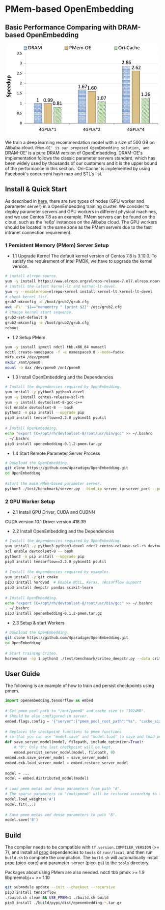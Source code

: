 # PMem-based OpenEmbedding
## Basic Performance Comparing with DRAM-based OpenEmbedding
<div align=center>
<img src="../images/pmem_vs_dram_oe.png" alt="PMem-based OpenEmbedding VS DRAM-based OpenEmbedding" width=750 />
</div>

We train a deep learning recommendation model with a size of 500 GB on Alibaba cloud. `PMem-OE' is our proposed OpenEmbedding solution, and `DRAM-OE' is a pure DRAM version of OpenEmbedding. DRAM-OE's implementation follows the classic parameter servers standard, which has been widely used by thousands of our customers and it is the upper bound of the performance in this section. `Ori-Cache' is implemented by using Facebook's concurrent hash map and STL's list.


## Install & Quick Start
As described in [here](documents/en/training.md), there are two types of nodes (GPU worker and parameter server) in a OpenEmbedding training cluster. We consider to deploy parameter servers and GPU workers in different physical machines, and we use Centos 7.8 as an example. PMem servers can be found on the cloud, such as the 're6p' instances on the Alibaba cloud. The GPU workers should be located in the same zone as the PMem servers due to the fast intranet connection requirement. 

### 1 Persistent Memory (PMem) Server Setup
- 1.1 Upgrade Kernel
The default kernel version of Centos 7.8 is 3.10.0. To satisfy the requirement of Intel PMDK, we have to upgrade the kernel version.
```bash
# install elrepo source.
yum -y install https://www.elrepo.org/elrepo-release-7.el7.elrepo.noarch.rpm
# install the latest kernel-lt and kernel-lt-devel.
yum -y --enablerepo=elrepo-kernel install kernel-lt kernel-lt-devel
# check kernel list.
grub2-mkconfig -o /boot/grub2/grub.cfg
awk -F\' '$1=="menuentry " {print $2}' /etc/grub2.cfg
# change kernel start sequence.
grub2-set-default 0
grub2-mkconfig -o /boot/grub2/grub.cfg
reboot
```

- 1.2 Setup PMem
```bash
yum -y install ipmctl ndctl tbb.x86_64 numactl
ndctl create-namespace -f -e namespace0.0 --mode=fsdax
mkfs.ext4 /dev/pmem0
mkdir /mnt/pmem0 
mount -o dax /dev/pmem0 /mnt/pmem0 
```

- 1.3 Install OpenEmbedding and the Dependencies
```bash
# Install the dependencies required by OpenEmbedding.
yum install -y python3 python3-devel
yum -y install centos-release-scl-rh
yum -y install devtoolset-8-gcc-c++
scl enable devtoolset-8 -- bash
python3 -m pip install --upgrade pip
pip3 install tensorflow==2.2.0 pybind11 psutil

# Install OpenEmbedding.
echo "export CC=/opt/rh/devtoolset-8/root/usr/bin/gcc" >> ~/.bashrc
. ~/.bashrc
pip3 install openembedding-0.1.2-pmem.tar.gz
```

- 1.4 Start Remote Parameter Server Process
```bash
# Download the OpenEmbedding.
git clone https://github.com/4paradigm/OpenEmbedding.git
cd OpenEmbedding

#start the main PMem-based parameter server.
python3 ./test/benchmark/server.py --bind_ip server_ip:server_port --pmem /mnt/pmem0
```

### 2 GPU Worker Setup
- 2.1 Install GPU Driver, CUDA and CUDNN 

CUDA version 10.1
Driver version 418.39

- 2.2 Install OpenEmbedding and the Dependencies
```bash
# Install the dependencies required by OpenEmbedding.
yum install -y python3 python3-devel ndctl centos-release-scl-rh devtoolset-8-gcc-c++
scl enable devtoolset-8 -- bash
python3 -m pip install --upgrade pip
pip3 install tensorflow==2.2.0 pybind11 psutil

# Install the dependencies required by examples.
yum install -y git cmake 
pip3 install horovod  # Enable NCCL, Keras, Tensorflow support
pip3 install deepctr pandas scikit-learn

# Install OpenEmbedding.
echo "export CC=/opt/rh/devtoolset-8/root/usr/bin/gcc" >> ~/.bashrc
. ~/.bashrc
pip3 install openembedding-0.1.2-pmem.tar.gz
```

- 2.3 Setup & start Workers
```bash
# Download the OpenEmbedding.
git clone https://github.com/4paradigm/OpenEmbedding.git
cd OpenEmbedding

# Start training Criteo. 
horovodrun -np 1 python3 ./test/benchmark/criteo_deepctr.py --data criteo_kaggle_train.csv --server --embedding_dim 64 --pmem /mnt/pmem0 --master_endpoint server_ip:server_port
```

## User Guide 
The following is an example of how to train and persist checkpoints using pmem.

```python
import openembedding.tensorflow as embed

# Set pmem pool path to "/mnt/pmem0" and cache size is "1024MB".
# Should be also configured in server.
embed.flags.config = '{"server":{"pmem_pool_root_path":"%s", "cache_size":%d } }' % ('/mnt/pmem0', 1024)

# Replaces the checkpoint functions to pmem functions
# so that you can use "model.save" and "model.load" to save and load pmem checkpoints.
def save_server_model(model, filepath, include_optimizer=True):
    # "0": Only the last checkpoint will be kept.
    embed.persist_server_model(model, filepath, 0)
embed.exb.save_server_model = save_server_model
embed.exb.load_server_model = embed.restore_server_model

model = ...
model = embed.distributed_model(model)

# Load pmem metas and dense parameters from path "A".
# The sparse parameters in "/mnt/pmem0" will be restored according to the pmem metas.
model.load_weights('A')
model.fit(...)

# Save pmem metas and dense parameters to path "B".
model.save('B') 
```

## Build

The compiler needs to be compatible with `tf.version.COMPILER_VERSION` (>= 7), and install all [prpc](https://github.com/4paradigm/prpc) dependencies to `tools` or `/usr/local`, and then run `build.sh` to complete the compilation. The `build.sh` will automatically install prpc (pico-core) and parameter-server (pico-ps) to the `tools` directory.

Packages about using PMem are also needed.
ndctl
tbb
pmdk >= 1.9
libpmemobj++ >= 1.10

```bash
git submodule update --init --checkout --recursive
pip3 install tensorflow
./build.sh clean && USE_PMEM=1 ./build.sh build
pip3 install ./build/pypi/dist/openembedding-*.tar.gz
```

